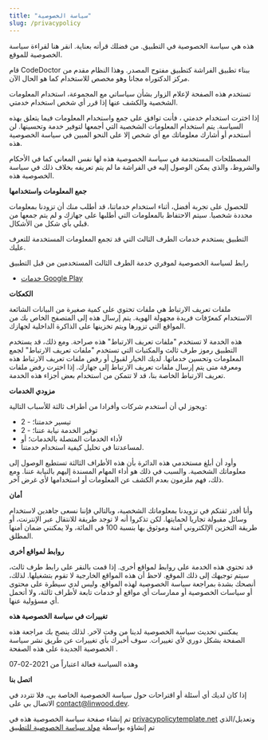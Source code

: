 ```yaml
---
title: "سياسة الخصوصية"
slug: /privacypolicy
---
```


هذه هي سياسة الخصوصية في التطبيق. من فضلك قرأته بعناية. انقر هنا [](https://go.linwood.dev/privacypolicy) لقراءة سياسة الخصوصية للموقع.

قام CodeDoctor ببناء تطبيق الفراشة كتطبيق مفتوح المصدر. وهذا النظام مقدم من مركز الدكتوراه مجانا وهو مخصص للاستخدام كما هو الحال الآن.

تستخدم هذه الصفحة لإعلام الزوار بشأن سياساتي مع المجموعة، استخدام المعلومات الشخصية والكشف عنها إذا قرر أي شخص استخدام خدمتي.

إذا اخترت استخدام خدمتي ، فأنت توافق على جمع واستخدام المعلومات فيما يتعلق بهذه السياسة. يتم استخدام المعلومات الشخصية التي أجمعها لتوفير خدمة وتحسينها. لن أستخدم أو أشارك معلوماتك مع أي شخص إلا على النحو المبين في سياسة الخصوصية هذه.

المصطلحات المستخدمة في سياسة الخصوصية هذه لها نفس المعاني كما في الأحكام والشروط، والذي يمكن الوصول إليه في الفراشة ما لم يتم تعريفه بخلاف ذلك في سياسة الخصوصية هذه.

**جمع المعلومات واستخدامها**

للحصول على تجربة أفضل، أثناء استخدام خدماتنا، قد أطلب منك أن تزودنا بمعلومات محددة شخصيا. سيتم الاحتفاظ بالمعلومات التي أطلبها على جهازك و لم يتم جمعها من قبلي بأي شكل من الأشكال.

التطبيق يستخدم خدمات الطرف الثالث التي قد تجمع المعلومات المستخدمة للتعرف عليك.

رابط لسياسة الخصوصية لموفري خدمة الطرف الثالث المستخدمين من قبل التطبيق

* [خدمات Google Play](https://www.google.com/policies/privacy/)

**الكعكات**

ملفات تعريف الارتباط هي ملفات تحتوي على كمية صغيرة من البيانات الشائعة الاستخدام كمعرّفات فريدة مجهولة الهوية. يتم إرسال هذه إلى المتصفح الخاص بك من المواقع التي تزورها ويتم تخزينها على الذاكرة الداخلية لجهازك.

هذه الخدمة لا تستخدم "ملفات تعريف الارتباط" هذه صراحة. ومع ذلك، قد يستخدم التطبيق رموز طرف ثالث والمكتبات التي تستخدم "ملفات تعريف الارتباط" لجمع المعلومات وتحسين خدماتها. لديك الخيار لقبول أو رفض ملفات تعريف الارتباط هذه ومعرفة متى يتم إرسال ملفات تعريف الارتباط إلى جهازك. إذا اخترت رفض ملفات تعريف الارتباط الخاصة بنا، قد لا تتمكن من استخدام بعض أجزاء هذه الخدمة.

**مزودي الخدمات**

ويجوز لي أن أستخدم شركات وأفرادا من أطراف ثالثة للأسباب التالية:

* 2 - تيسير خدمتنا؛
* 2 - توفير الخدمة نيابة عننا؛
* لأداء الخدمات المتصلة بالخدمات؛ أو
* لمساعدتنا في تحليل كيفية استخدام خدمتنا.

وأود أن أبلغ مستخدمي هذه الدائرة بأن هذه الأطراف الثالثة تستطيع الوصول إلى معلوماتك الشخصية. والسبب في ذلك هو أداء المهام المسندة إليهم بالنيابة عننا. ومع ذلك، فهم ملزمون بعدم الكشف عن المعلومات أو استخدامها لأي غرض آخر.

**أمان**

وأنا أقدر ثقتكم في تزويدنا بمعلوماتك الشخصية، وبالتالي فإننا نسعى جاهدين لاستخدام وسائل مقبولة تجاريا لحمايتها. لكن تذكروا أنه لا توجد طريقة للانتقال عبر الإنترنت، أو طريقة التخزين الإلكتروني آمنة وموثوق بها بنسبة 100 في المائة، ولا يمكنني ضمان أمنها المطلق.

**روابط لمواقع أخرى**

قد تحتوي هذه الخدمة على روابط لمواقع أخرى. إذا قمت بالنقر على رابط طرف ثالث، سيتم توجيهك إلى ذلك الموقع. لاحظ أن هذه المواقع الخارجية لا تقوم بتشغيلها. لذلك، أنصحك بشدة بمراجعة سياسة الخصوصية لهذه المواقع. وليس لدي سيطرة على محتوى أو سياسات الخصوصية أو ممارسات أي مواقع أو خدمات تابعة لأطراف ثالثة، ولا أتحمل أي مسؤولية عنها.

**تغييرات في سياسة الخصوصية هذه**

يمكنني تحديث سياسة الخصوصية لدينا من وقت لآخر. لذلك ينصح بك مراجعة هذه الصفحة بشكل دوري لأي تغييرات. سوف أخبرك بأي تغييرات عن طريق نشر سياسة الخصوصية الجديدة على هذه الصفحة .

وهذه السياسة فعالة اعتباراً من 2021-02-07

**اتصل بنا**

إذا كان لديك أي أسئلة أو اقتراحات حول سياسة الخصوصية الخاصة بي، فلا تتردد في الاتصال بي على contact@linwood.dev.

تم إنشاء صفحة سياسة الخصوصية هذه في [privacypolicytemplate.net](https://privacypolicytemplate.net) وتعديل/الذي تم إنشاؤه بواسطة [مولد سياسة الخصوصية للتطبيق](https://app-privacy-policy-generator.nisrulz.com/)
